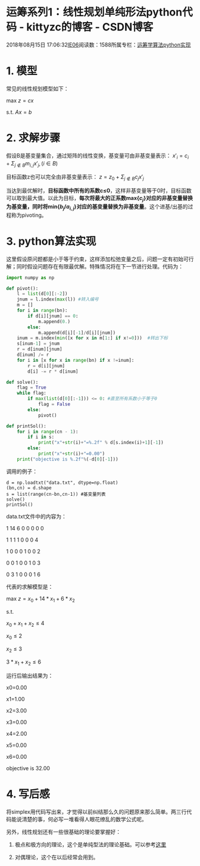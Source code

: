 # 运筹系列1：线性规划单纯形法python代码 - kittyzc的博客 - CSDN博客
2018年08月15日 17:06:32[IE06](https://me.csdn.net/kittyzc)阅读数：1588所属专栏：[运筹学算法python实现](https://blog.csdn.net/column/details/26511.html)
# 1. 模型

常见的线性规划模型如下： 

max $z = cx$

s.t. $Ax = b$
# 2. 求解步骤

假设B是基变量集合，通过矩阵的线性变换，基变量可由非基变量表示： 
$x'_i=c_i+\Sigma_{j\notin B}m_{i,j}x'_j,(i\in B)$

目标函数z也可以完全由非基变量表示： 
$z = z_0+\Sigma_{j\notin B}c_jx'_j$

当达到最优解时，**目标函数中所有的系数c≤0**，这样非基变量等于0时，目标函数可以取到最大值。以此为目标，**每次将最大的正系数max{$c_j$}对应的非基变量替换为基变量，同时将min{$b_j/a_{i,j}$}对应的基变量替换为非基变量**。这个进基/出基的过程称为pivoting。
# 3. python算法实现

这里假设原问题都是小于等于约束，这样添加松弛变量之后，问题一定有初始可行解；同时假设问题存在有限最优解。特殊情况将在下一节进行处理。代码为：

```python
import numpy as np

def pivot():
    l = list(d[0][:-2])
    jnum = l.index(max(l)) #转入编号
    m = []
    for i in range(bn):
        if d[i][jnum] == 0:
            m.append(0.)
        else:
            m.append(d[i][-1]/d[i][jnum])
    inum = m.index(min([x for x in m[1:] if x!=0]))  #转出下标
    s[inum-1] = jnum
    r = d[inum][jnum]
    d[inum] /= r
    for i in [x for x in range(bn) if x !=inum]:
        r = d[i][jnum]
        d[i] -= r * d[inum]

def solve():
    flag = True
    while flag:
        if max(list(d[0][:-1])) <= 0: #直至所有系数小于等于0
            flag = False
        else:
            pivot()

def printSol():
    for i in range(cn - 1):
        if i in s:
            print("x"+str(i)+"=%.2f" % d[s.index(i)+1][-1])
        else:
            print("x"+str(i)+"=0.00")
    print("objective is %.2f"%(-d[0][-1]))
```

调用的例子：

```
d = np.loadtxt("data.txt", dtype=np.float)
(bn,cn) = d.shape
s = list(range(cn-bn,cn-1)) #基变量列表
solve()
printSol()
```

data.txt文件中的内容为：

1 14 6 0 0 0 0 0

1 1 1 1 0 0 0 4

1 0 0 0 1 0 0 2

0 0 1 0 0 1 0 3

0 3 1 0 0 0 1 6

代表的求解模型是：

max $z = x_0+14*x_1+6*x_2$

s.t.

$x_0 + x_1 + x_2 \leq 4$

$x_0 \leq 2$

$x_2 \leq3$

$3*x_1 + x_2 \leq 6$

运行后输出结果为：

x0=0.00

x1=1.00

x2=3.00

x3=0.00

x4=2.00

x5=0.00

x6=0.00

objective is 32.00

# 4. 写后感

将simplex用代码写出来，才觉得以前纠结那么久的问题原来那么简单。两三行代码能说清楚的事，何必写一堆看得人眼花缭乱的数学公式呢。 

另外，线性规划还有一些很基础的理论要掌握好： 

1. 极点和极方向的理论，这个是单纯型法的理论基础。可以参考[这里](https://wenku.baidu.com/view/1a60ce6125c52cc58bd6be23.html)

2. 对偶理论，这个在以后经常会用到。


